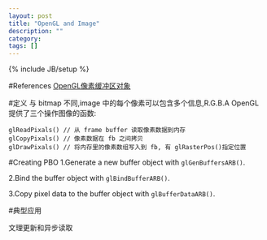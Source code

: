 ```yaml
---
layout: post
title: "OpenGL and Image"
description: ""
category: 
tags: []
---
```

{% include JB/setup %}

#References
[OpenGL像素缓冲区对象](http://blog.csdn.net/dreamcs/article/details/7708018)

#定义
与 bitmap 不同,image 中的每个像素可以包含多个信息,R.G.B.A
OpenGL 提供了三个操作图像的函数:

	glReadPixals() // 从 frame buffer 读取像素数据到内存
	glCopyPixals() // 像素数据在 fb 之间拷贝
	glDrawPixals() // 将内存里的像素数组写入到 fb, 有 glRasterPos()指定位置
	
#Creating PBO
1.Generate a new buffer object with `glGenBuffersARB()`.

2.Bind the buffer object with `glBindBufferARB()`.

3.Copy pixel data to the buffer object with `glBufferDataARB()`.

#典型应用

文理更新和异步读取
